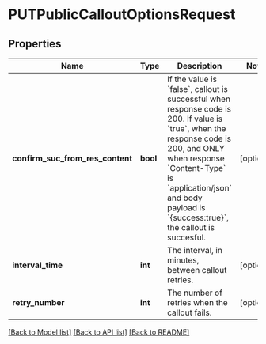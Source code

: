 # PUTPublicCalloutOptionsRequest

## Properties
Name | Type | Description | Notes
------------ | ------------- | ------------- | -------------
**confirm_suc_from_res_content** | **bool** | If the value is &#x60;false&#x60;, callout is successful when response code is 200. If value is &#x60;true&#x60;, when the response code is 200, and ONLY when response &#x60;Content-Type&#x60; is &#x60;application/json&#x60; and body payload is &#x60;{success:true}&#x60;, the callout is succesful. | [optional] 
**interval_time** | **int** | The interval, in minutes, between callout retries. | [optional] 
**retry_number** | **int** | The number of retries when the callout fails. | [optional] 

[[Back to Model list]](../README.md#documentation-for-models) [[Back to API list]](../README.md#documentation-for-api-endpoints) [[Back to README]](../README.md)


